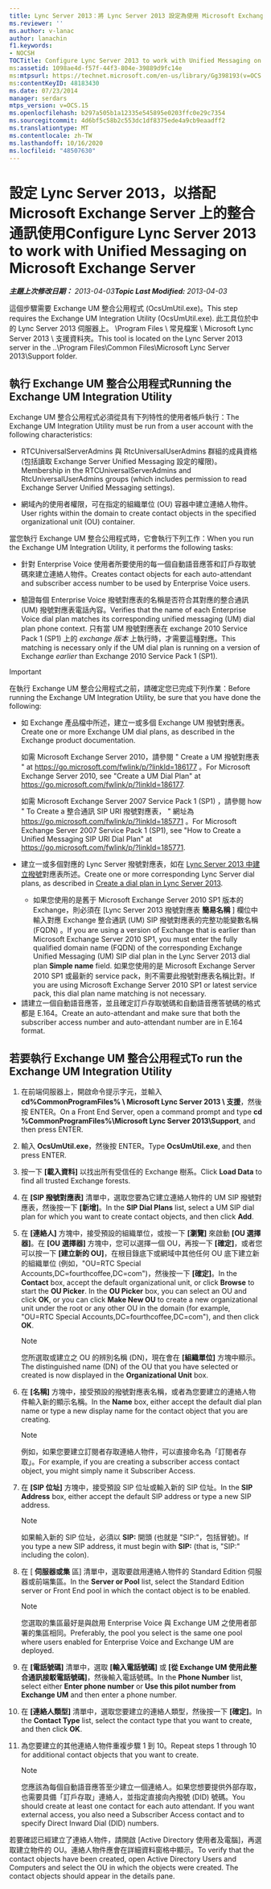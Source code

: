 ```yaml
---
title: Lync Server 2013：將 Lync Server 2013 設定為使用 Microsoft Exchange Server 上的整合通訊
ms.reviewer: ''
ms.author: v-lanac
author: lanachin
f1.keywords:
- NOCSH
TOCTitle: Configure Lync Server 2013 to work with Unified Messaging on Microsoft Exchange Server
ms:assetid: 1098ae4d-f57f-44f3-804e-39889d9fc14e
ms:mtpsurl: https://technet.microsoft.com/en-us/library/Gg398193(v=OCS.15)
ms:contentKeyID: 48183430
ms.date: 07/23/2014
manager: serdars
mtps_version: v=OCS.15
ms.openlocfilehash: b297a505b1a12335e545895e0203ffc0e29c7354
ms.sourcegitcommit: 4d6bf5c58b2c553dc1df8375ede4a9cb9eaadff2
ms.translationtype: MT
ms.contentlocale: zh-TW
ms.lasthandoff: 10/16/2020
ms.locfileid: "48507630"
---
```

# <a name="configure-lync-server-2013-to-work-with-unified-messaging-on-microsoft-exchange-server"></a><span data-ttu-id="0d7a4-102">設定 Lync Server 2013，以搭配 Microsoft Exchange Server 上的整合通訊使用</span><span class="sxs-lookup"><span data-stu-id="0d7a4-102">Configure Lync Server 2013 to work with Unified Messaging on Microsoft Exchange Server</span></span>

<div data-xmlns="http://www.w3.org/1999/xhtml">

<div class="topic" data-xmlns="http://www.w3.org/1999/xhtml" data-msxsl="urn:schemas-microsoft-com:xslt" data-cs="https://msdn.microsoft.com/">

<div data-asp="https://msdn2.microsoft.com/asp">



</div>

<div id="mainSection">

<div id="mainBody">

<span data-ttu-id="0d7a4-103">_**主題上次修改日期：** 2013-04-03_</span><span class="sxs-lookup"><span data-stu-id="0d7a4-103">_**Topic Last Modified:** 2013-04-03_</span></span>

<span data-ttu-id="0d7a4-104">這個步驟需要 Exchange UM 整合公用程式 (OcsUmUtil.exe)。</span><span class="sxs-lookup"><span data-stu-id="0d7a4-104">This step requires the Exchange UM Integration Utility (OcsUmUtil.exe).</span></span> <span data-ttu-id="0d7a4-105">此工具位於中的 Lync Server 2013 伺服器上。 \\Program Files \\ 常見檔案 \\ Microsoft Lync Server 2013 \\ 支援資料夾。</span><span class="sxs-lookup"><span data-stu-id="0d7a4-105">This tool is located on the Lync Server 2013 server in the ..\\Program Files\\Common Files\\Microsoft Lync Server 2013\\Support folder.</span></span>

<div>

## <a name="running-the-exchange-um-integration-utility"></a><span data-ttu-id="0d7a4-106">執行 Exchange UM 整合公用程式</span><span class="sxs-lookup"><span data-stu-id="0d7a4-106">Running the Exchange UM Integration Utility</span></span>

<span data-ttu-id="0d7a4-107">Exchange UM 整合公用程式必須從具有下列特性的使用者帳戶執行：</span><span class="sxs-lookup"><span data-stu-id="0d7a4-107">The Exchange UM Integration Utility must be run from a user account with the following characteristics:</span></span>

  - <span data-ttu-id="0d7a4-108">RTCUniversalServerAdmins 與 RtcUniversalUserAdmins 群組的成員資格 (包括讀取 Exchange Server Unified Messaging 設定的權限)。</span><span class="sxs-lookup"><span data-stu-id="0d7a4-108">Membership in the RTCUniversalServerAdmins and RtcUniversalUserAdmins groups (which includes permission to read Exchange Server Unified Messaging settings).</span></span>

  - <span data-ttu-id="0d7a4-109">網域內的使用者權限，可在指定的組織單位 (OU) 容器中建立連絡人物件。</span><span class="sxs-lookup"><span data-stu-id="0d7a4-109">User rights within the domain to create contact objects in the specified organizational unit (OU) container.</span></span>

<span data-ttu-id="0d7a4-110">當您執行 Exchange UM 整合公用程式時，它會執行下列工作：</span><span class="sxs-lookup"><span data-stu-id="0d7a4-110">When you run the Exchange UM Integration Utility, it performs the following tasks:</span></span>

  - <span data-ttu-id="0d7a4-111">針對 Enterprise Voice 使用者所要使用的每一個自動語音應答和訂戶存取號碼來建立連絡人物件。</span><span class="sxs-lookup"><span data-stu-id="0d7a4-111">Creates contact objects for each auto-attendant and subscriber access number to be used by Enterprise Voice users.</span></span>

  - <span data-ttu-id="0d7a4-112">驗證每個 Enterprise Voice 撥號對應表的名稱是否符合其對應的整合通訊 (UM) 撥號對應表電話內容。</span><span class="sxs-lookup"><span data-stu-id="0d7a4-112">Verifies that the name of each Enterprise Voice dial plan matches its corresponding unified messaging (UM) dial plan phone context.</span></span> <span data-ttu-id="0d7a4-113">只有當 UM 撥號對應表在 exchange 2010 Service Pack 1 (SP1) 上的 *exchange 版本* 上執行時，才需要這種對應。</span><span class="sxs-lookup"><span data-stu-id="0d7a4-113">This matching is necessary only if the UM dial plan is running on a version of Exchange *earlier* than Exchange 2010 Service Pack 1 (SP1).</span></span>

> [!IMPORTANT]
> <span data-ttu-id="0d7a4-114">在執行 Exchange UM 整合公用程式之前，請確定您已完成下列作業：</span><span class="sxs-lookup"><span data-stu-id="0d7a4-114">Before running the Exchange UM Integration Utility, be sure that you have done the following:</span></span>
> <ul>
> <li><p><span data-ttu-id="0d7a4-115">如 Exchange 產品檔中所述，建立一或多個 Exchange UM 撥號對應表。</span><span class="sxs-lookup"><span data-stu-id="0d7a4-115">Create one or more Exchange UM dial plans, as described in the Exchange product documentation.</span></span></p>
> <p><span data-ttu-id="0d7a4-116">如需 Microsoft Exchange Server 2010，請參閱 &quot; Create a UM 撥號對應表 &quot; at <a href="https://go.microsoft.com/fwlink/p/?linkid=186177">https://go.microsoft.com/fwlink/p/?linkId=186177</a> 。</span><span class="sxs-lookup"><span data-stu-id="0d7a4-116">For Microsoft Exchange Server 2010, see &quot;Create a UM Dial Plan&quot; at <a href="https://go.microsoft.com/fwlink/p/?linkid=186177">https://go.microsoft.com/fwlink/p/?linkId=186177</a>.</span></span></p>
> <p><span data-ttu-id="0d7a4-117">如需 Microsoft Exchange Server 2007 Service Pack 1 (SP1) ，請參閱 how &quot; To Create a 整合通訊 SIP URI 撥號對應表， &quot; 網址為 <a href="https://go.microsoft.com/fwlink/p/?linkid=185771">https://go.microsoft.com/fwlink/p/?linkId=185771</a> 。</span><span class="sxs-lookup"><span data-stu-id="0d7a4-117">For Microsoft Exchange Server 2007 Service Pack 1 (SP1), see &quot;How to Create a Unified Messaging SIP URI Dial Plan&quot; at <a href="https://go.microsoft.com/fwlink/p/?linkid=185771">https://go.microsoft.com/fwlink/p/?linkId=185771</a>.</span></span></p></li>
> <li><p><span data-ttu-id="0d7a4-118">建立一或多個對應的 Lync Server 撥號對應表，如在 <a href="lync-server-2013-create-a-dial-plan.md">Lync Server 2013 中建立撥號</a>對應表所述。</span><span class="sxs-lookup"><span data-stu-id="0d7a4-118">Create one or more corresponding Lync Server dial plans, as described in <a href="lync-server-2013-create-a-dial-plan.md">Create a dial plan in Lync Server 2013</a>.</span></span></p></li>
> <ul><li><span data-ttu-id="0d7a4-119">如果您使用的是舊于 Microsoft Exchange Server 2010 SP1 版本的 Exchange，則必須在 [Lync Server 2013 撥號對應表 <STRONG>簡易名稱</STRONG> ] 欄位中輸入對應 Exchange 整合通訊 (UM) SIP 撥號對應表的完整功能變數名稱 (FQDN) 。</span><span class="sxs-lookup"><span data-stu-id="0d7a4-119">If you are using a version of Exchange that is earlier than Microsoft Exchange Server 2010 SP1, you must enter the fully qualified domain name (FQDN) of the corresponding Exchange Unified Messaging (UM) SIP dial plan in the Lync Server 2013 dial plan <STRONG>Simple name</STRONG> field.</span></span> <span data-ttu-id="0d7a4-120">如果您使用的是 Microsoft Exchange Server 2010 SP1 或最新的 service pack，則不需要此撥號對應表名稱比對。</span><span class="sxs-lookup"><span data-stu-id="0d7a4-120">If you are using Microsoft Exchange Server 2010 SP1 or latest service pack, this dial plan name matching is not necessary.</span></span></li></ul>
> <li><span data-ttu-id="0d7a4-121">請建立一個自動語音應答，並且確定訂戶存取號碼和自動語音應答號碼的格式都是 E.164。</span><span class="sxs-lookup"><span data-stu-id="0d7a4-121">Create an auto-attendant and make sure that both the subscriber access number and auto-attendant number are in E.164 format.</span></span></li></ul>


<div>

## <a name="to-run-the-exchange-um-integration-utility"></a><span data-ttu-id="0d7a4-122">若要執行 Exchange UM 整合公用程式</span><span class="sxs-lookup"><span data-stu-id="0d7a4-122">To run the Exchange UM Integration Utility</span></span>

1.  <span data-ttu-id="0d7a4-123">在前端伺服器上，開啟命令提示字元，並輸入 **cd%CommonProgramFiles% \\ Microsoft Lync Server 2013 \\ 支援**，然後按 ENTER。</span><span class="sxs-lookup"><span data-stu-id="0d7a4-123">On a Front End Server, open a command prompt and type **cd %CommonProgramFiles%\\Microsoft Lync Server 2013\\Support**, and then press ENTER.</span></span>

2.  <span data-ttu-id="0d7a4-124">輸入 **OcsUmUtil.exe**，然後按 ENTER。</span><span class="sxs-lookup"><span data-stu-id="0d7a4-124">Type **OcsUmUtil.exe**, and then press ENTER.</span></span>

3.  <span data-ttu-id="0d7a4-125">按一下 **[載入資料]** 以找出所有受信任的 Exchange 樹系。</span><span class="sxs-lookup"><span data-stu-id="0d7a4-125">Click **Load Data** to find all trusted Exchange forests.</span></span>

4.  <span data-ttu-id="0d7a4-126">在 **[SIP 撥號對應表]** 清單中，選取您要為它建立連絡人物件的 UM SIP 撥號對應表，然後按一下 **[新增]**。</span><span class="sxs-lookup"><span data-stu-id="0d7a4-126">In the **SIP Dial Plans** list, select a UM SIP dial plan for which you want to create contact objects, and then click **Add**.</span></span>

5.  <span data-ttu-id="0d7a4-p104">在 **[連絡人]** 方塊中，接受預設的組織單位，或按一下 **[瀏覽]** 來啟動 **[OU 選擇器]**。在 **[OU 選擇器]** 方塊中，您可以選擇一個 OU，再按一下 **[確定]**，或者您可以按一下 **[建立新的 OU]**，在根目錄底下或網域中其他任何 OU 底下建立新的組織單位 (例如，"OU=RTC Special Accounts,DC=fourthcoffee,DC=com")，然後按一下 **[確定]**。</span><span class="sxs-lookup"><span data-stu-id="0d7a4-p104">In the **Contact** box, accept the default organizational unit, or click **Browse** to start the **OU Picker**. In the **OU Picker** box, you can select an OU and click **OK**, or you can click **Make New OU** to create a new organizational unit under the root or any other OU in the domain (for example, "OU=RTC Special Accounts,DC=fourthcoffee,DC=com"), and then click **OK**.</span></span>
    
    <div>
    

    > [!NOTE]  
    > <span data-ttu-id="0d7a4-129">您所選取或建立之 OU 的辨別名稱 (DN)，現在會在 <STRONG>[組織單位]</STRONG> 方塊中顯示。</span><span class="sxs-lookup"><span data-stu-id="0d7a4-129">The distinguished name (DN) of the OU that you have selected or created is now displayed in the <STRONG>Organizational Unit</STRONG> box.</span></span>

    
    </div>

6.  <span data-ttu-id="0d7a4-130">在 **[名稱]** 方塊中，接受預設的撥號對應表名稱，或者為您要建立的連絡人物件輸入新的顯示名稱。</span><span class="sxs-lookup"><span data-stu-id="0d7a4-130">In the **Name** box, either accept the default dial plan name or type a new display name for the contact object that you are creating.</span></span>
    
    <div>
    

    > [!NOTE]  
    > <span data-ttu-id="0d7a4-131">例如，如果您要建立訂閱者存取連絡人物件，可以直接命名為「訂閱者存取」。</span><span class="sxs-lookup"><span data-stu-id="0d7a4-131">For example, if you are creating a subscriber access contact object, you might simply name it Subscriber Access.</span></span>

    
    </div>

7.  <span data-ttu-id="0d7a4-132">在 **[SIP 位址]** 方塊中，接受預設 SIP 位址或輸入新的 SIP 位址。</span><span class="sxs-lookup"><span data-stu-id="0d7a4-132">In the **SIP Address** box, either accept the default SIP address or type a new SIP address.</span></span>
    
    <div>
    

    > [!NOTE]  
    > <span data-ttu-id="0d7a4-133">如果輸入新的 SIP 位址，必須以 <STRONG>SIP:</STRONG> 開頭 (也就是 "SIP:"，包括冒號)。</span><span class="sxs-lookup"><span data-stu-id="0d7a4-133">If you type a new SIP address, it must begin with <STRONG>SIP:</STRONG> (that is, "SIP:" including the colon).</span></span>

    
    </div>

8.  <span data-ttu-id="0d7a4-134">在 [ **伺服器或集** 區] 清單中，選取要啟用連絡人物件的 Standard Edition 伺服器或前端集區。</span><span class="sxs-lookup"><span data-stu-id="0d7a4-134">In the **Server or Pool** list, select the Standard Edition server or Front End pool in which the contact object is to be enabled.</span></span>
    
    <div>
    

    > [!NOTE]  
    > <span data-ttu-id="0d7a4-135">您選取的集區最好是與啟用 Enterprise Voice 與 Exchange UM 之使用者部署的集區相同。</span><span class="sxs-lookup"><span data-stu-id="0d7a4-135">Preferably, the pool you select is the same one pool where users enabled for Enterprise Voice and Exchange UM are deployed.</span></span>

    
    </div>

9.  <span data-ttu-id="0d7a4-136">在 **[電話號碼]** 清單中，選取 **[輸入電話號碼]** 或 **[從 Exchange UM 使用此整合通訊接駁電話號碼]**，然後輸入電話號碼。</span><span class="sxs-lookup"><span data-stu-id="0d7a4-136">In the **Phone Number** list, select either **Enter phone number** or **Use this pilot number from Exchange UM** and then enter a phone number.</span></span>

10. <span data-ttu-id="0d7a4-137">在 **[連絡人類型]** 清單中，選取您要建立的連絡人類型，然後按一下 **[確定]**。</span><span class="sxs-lookup"><span data-stu-id="0d7a4-137">In the **Contact Type** list, select the contact type that you want to create, and then click **OK**.</span></span>

11. <span data-ttu-id="0d7a4-138">為您要建立的其他連絡人物件重複步驟 1 到 10。</span><span class="sxs-lookup"><span data-stu-id="0d7a4-138">Repeat steps 1 through 10 for additional contact objects that you want to create.</span></span>
    
    <div>
    

    > [!NOTE]  
    > <span data-ttu-id="0d7a4-p105">您應該為每個自動語音應答至少建立一個連絡人。如果您想要提供外部存取，也需要具備「訂戶存取」連絡人，並指定直接向內撥號 (DID) 號碼。</span><span class="sxs-lookup"><span data-stu-id="0d7a4-p105">You should create at least one contact for each auto attendant. If you want external access, you also need a Subscriber Access contact and to specify Direct Inward Dial (DID) numbers.</span></span>

    
    </div>

</div>

<span data-ttu-id="0d7a4-p106">若要確認已經建立了連絡人物件，請開啟 [Active Directory 使用者及電腦]，再選取建立物件的 OU。連絡人物件應會在詳細資料窗格中顯示。</span><span class="sxs-lookup"><span data-stu-id="0d7a4-p106">To verify that the contact objects have been created, open Active Directory Users and Computers and select the OU in which the objects were created. The contact objects should appear in the details pane.</span></span>

<span data-ttu-id="0d7a4-143"></div>

</div>

<span> </span>

</div>

</div>

</span><span class="sxs-lookup"><span data-stu-id="0d7a4-143"></div>

</div>

<span> </span>

</div>

</div>

</span></span></div>

